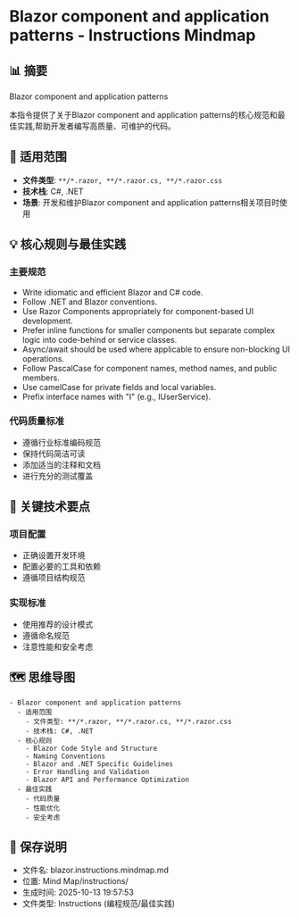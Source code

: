 # Blazor component and application patterns - Instructions Mindmap

## 📊 摘要
Blazor component and application patterns

本指令提供了关于Blazor component and application patterns的核心规范和最佳实践,帮助开发者编写高质量、可维护的代码。

## 🎯 适用范围
- **文件类型**: `**/*.razor, **/*.razor.cs, **/*.razor.css`
- **技术栈**: C#, .NET
- **场景**: 开发和维护Blazor component and application patterns相关项目时使用

## 💡 核心规则与最佳实践

### 主要规范
- Write idiomatic and efficient Blazor and C# code.
- Follow .NET and Blazor conventions.
- Use Razor Components appropriately for component-based UI development.
- Prefer inline functions for smaller components but separate complex logic into code-behind or service classes.
- Async/await should be used where applicable to ensure non-blocking UI operations.
- Follow PascalCase for component names, method names, and public members.
- Use camelCase for private fields and local variables.
- Prefix interface names with "I" (e.g., IUserService).

### 代码质量标准
- 遵循行业标准编码规范
- 保持代码简洁可读
- 添加适当的注释和文档
- 进行充分的测试覆盖

## 📝 关键技术要点

### 项目配置
- 正确设置开发环境
- 配置必要的工具和依赖
- 遵循项目结构规范

### 实现标准
- 使用推荐的设计模式
- 遵循命名规范
- 注意性能和安全考虑

## 🗺️ 思维导图

```mindmap
- Blazor component and application patterns
  - 适用范围
    - 文件类型: **/*.razor, **/*.razor.cs, **/*.razor.css
    - 技术栈: C#, .NET
  - 核心规则
    - Blazor Code Style and Structure
    - Naming Conventions
    - Blazor and .NET Specific Guidelines
    - Error Handling and Validation
    - Blazor API and Performance Optimization
  - 最佳实践
    - 代码质量
    - 性能优化
    - 安全考虑
```

## 💾 保存说明
- 文件名: blazor.instructions.mindmap.md
- 位置: Mind Map/instructions/
- 生成时间: 2025-10-13 19:57:53
- 文件类型: Instructions (编程规范/最佳实践)
